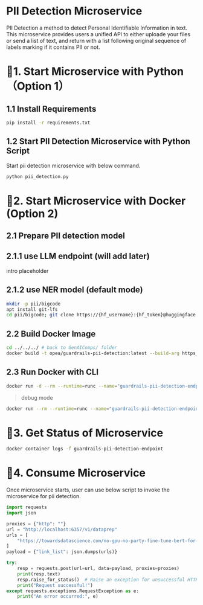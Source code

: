 # PII Detection Microservice

PII Detection a method to detect Personal Identifiable Information in text. This microservice provides users a unified API to either uploade your files or send a list of text, and return with a list following original sequence of labels marking if it contains PII or not.

# 🚀1. Start Microservice with Python（Option 1）

## 1.1 Install Requirements

```bash
pip install -r requirements.txt
```

## 1.2 Start PII Detection Microservice with Python Script

Start pii detection microservice with below command.

```bash
python pii_detection.py
```

# 🚀2. Start Microservice with Docker (Option 2)

## 2.1 Prepare PII detection model

## 2.1.1 use LLM endpoint (will add later)

intro placeholder

## 2.1.2 use NER model (default mode)

```bash
mkdir -p pii/bigcode
apt install git-lfs
cd pii/bigcode; git clone https://{hf_username}:{hf_token}@huggingface.co/bigcode/starpii/; cd ../..
```

## 2.2 Build Docker Image

```bash
cd ../../../ # back to GenAIComps/ folder
docker build -t opea/guardrails-pii-detection:latest --build-arg https_proxy=$https_proxy --build-arg http_proxy=$http_proxy -f comps/guardrails/pii_detection/docker/Dockerfile .
```

## 2.3 Run Docker with CLI

```bash
docker run -d --rm --runtime=runc --name="guardrails-pii-detection-endpoint" -p 6357:6357 --ipc=host -e http_proxy=$http_proxy -e https_proxy=$https_proxy opea/guardrails-pii-detection:latest
```

> debug mode

```bash
docker run --rm --runtime=runc --name="guardrails-pii-detection-endpoint" -p 6357:6357 -v ./comps/guardrails/pii_detection/:/home/user/comps/guardrails/pii_detection/ --ipc=host -e http_proxy=$http_proxy -e https_proxy=$https_proxy opea/guardrails-pii-detection:latest
```

# 🚀3. Get Status of Microservice

```bash
docker container logs -f guardrails-pii-detection-endpoint
```

# 🚀4. Consume Microservice

Once microservice starts, user can use below script to invoke the microservice for pii detection.

```python
import requests
import json

proxies = {"http": ""}
url = "http://localhost:6357/v1/dataprep"
urls = [
    "https://towardsdatascience.com/no-gpu-no-party-fine-tune-bert-for-sentiment-analysis-with-vertex-ai-custom-jobs-d8fc410e908b?source=rss----7f60cf5620c9---4"
]
payload = {"link_list": json.dumps(urls)}

try:
    resp = requests.post(url=url, data=payload, proxies=proxies)
    print(resp.text)
    resp.raise_for_status()  # Raise an exception for unsuccessful HTTP status codes
    print("Request successful!")
except requests.exceptions.RequestException as e:
    print("An error occurred:", e)
```
